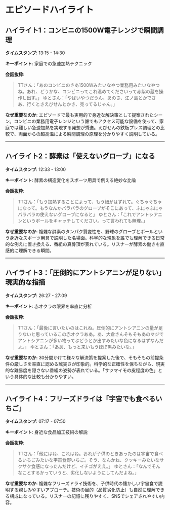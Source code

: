 # エピソードハイライト

## ハイライト1：コンビニの1500W電子レンジで瞬間調理
**タイムスタンプ**: 13:15 - 14:30

**キーポイント**: 家庭での急速加熱テクニック

**会話抜粋**:
> TTさん：「あのコンビニのさあ1500Wみたいなやつ業務用みたいなやつね。あれ、どうかな、コンビニってこれ温めてくださいって赤紫の蔵を操作し出す。」
> ゆとさん：「やばいやつだうん、あのさ、江ノ島とかでさあ、行くとさえびせんとかさ、売ってるじゃん。」

**なぜ重要なのか**: 
エピソードで最も実用的で身近な解決策として提案されたシーン。コンビニの業務用電子レンジという誰でもアクセス可能な設備を使って、家庭では難しい急速加熱を実現する発想が秀逸。えびせんの鉄板プレス調理との比較で、両面からの超高温による瞬間調理の原理を分かりやすく説明している。

---

## ハイライト2：酵素は「使えないグローブ」になる
**タイムスタンプ**: 12:33 - 13:00

**キーポイント**: 酵素の構造変化をスポーツ用具で例える絶妙な比喩

**会話抜粋**:
> TTさん：「もう加熱することによって、もう紐がはずれて。ぐちゃぐちゃになって。もうなんかバラバラのグローブがそこにあって、ふにゃふにゃバラバラの使えないグローブになると」
> ゆとさん：「これでアントシアニンというボールをキャッチしてください。って言われても無理。」

**なぜ重要なのか**: 
複雑な酵素のタンパク質変性を、野球のグローブとボールという身近なスポーツ用具で説明した名場面。科学的な現象を誰でも理解できる日常的な例えに置き換える、番組の真骨頂が表れている。リスナーが酵素の働きを直感的に理解できる瞬間。

---

## ハイライト3：「圧倒的にアントシアニンが足りない」現実的な指摘
**タイムスタンプ**: 26:27 - 27:09

**キーポイント**: 赤オクラの限界を率直に分析

**会話抜粋**:
> TTさん：「最後に言いたいのはこれね。圧倒的にアントシアニンの量が足りないと思っているこの赤オクラああ。あ、大倉さんそもそもあのマジでアントシアニンが多い物ってぶどうとか出すみたいな色になるはずなんだよ。」
> ゆとさん：「ああ、もっと来いもうほぼ黒みたいな。」

**なぜ重要なのか**: 
30分間かけて様々な解決策を提案した後で、そもそもの前提条件の厳しさを率直に認める誠実さが印象的。科学的な正確性を保ちながら、現実的な難易度を隠さない番組の姿勢が表れている。「サツマイモの皮程度の色」という具体的な比較も分かりやすい。

---

## ハイライト4：フリーズドライは「宇宙でも食べるいちご」
**タイムスタンプ**: 07:17 - 07:50

**キーポイント**: 身近な食品加工技術の解説

**会話抜粋**:
> TTさん：「他にはね、これはね。おれが子供のときあったのは宇宙で食べるいちごみたいな宇宙食野いちご。そう、なんかね、クッキーみたいなサクサク食感になったんだけど、イチゴがええ。」
> ゆとさん：「なんでそんなことするかっていうと、劣化しないようにしてんだよね。」

**なぜ重要なのか**: 
複雑なフリーズドライ技術を、子供時代の懐かしい宇宙食で説明する親しみやすいアプローチ。技術の目的（品質劣化防止）も自然に理解できる構成になっている。リスナーの記憶に残りやすく、SNSでシェアされやすい内容。